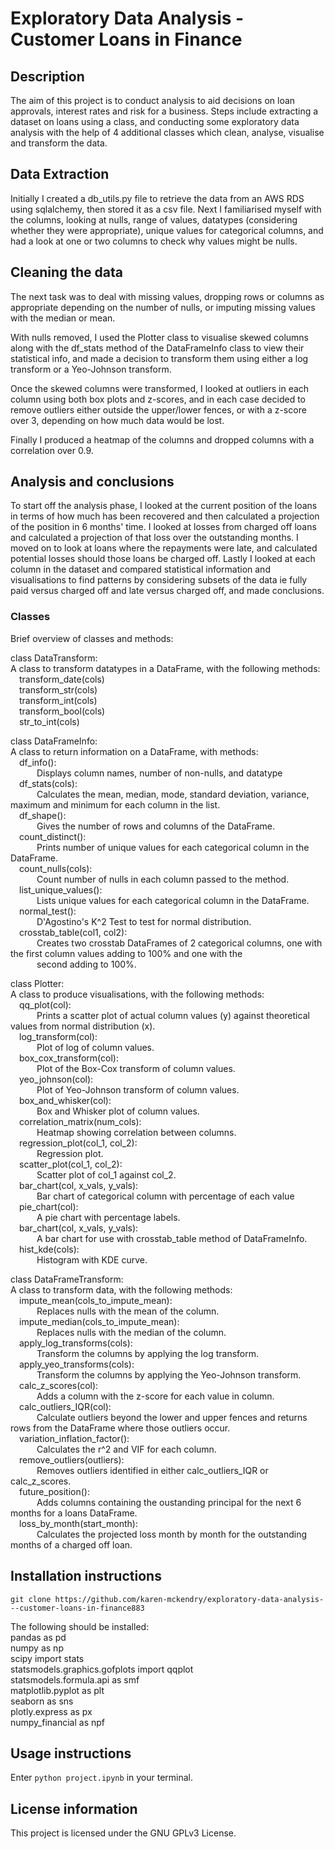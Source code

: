# Exploratory Data Analysis - Customer Loans in Finance

## Description

The aim of this project is to conduct analysis to aid decisions on loan approvals, interest rates and risk for a business. Steps include extracting a dataset on loans using a class, and conducting some exploratory data analysis with the help of 4 additional classes which clean, analyse, visualise and transform the data.

## Data Extraction

Initially I created a db_utils.py file to retrieve the data from an AWS RDS using sqlalchemy, then stored it as a csv file. Next I familiarised myself with the columns, looking at nulls, range of values, datatypes (considering whether they were appropriate), unique values for categorical columns, and had a look at one or two columns to check why values might be nulls. 

## Cleaning the data

The next task was to deal with missing values, dropping rows or columns as appropriate depending on the number of nulls, or imputing missing values with the median or mean. 

With nulls removed, I used the Plotter class to visualise skewed columns along with the df_stats method of the DataFrameInfo class to view their statistical info, and made a decision to transform them using either a log transform or a Yeo-Johnson transform.

Once the skewed columns were transformed, I looked at outliers in each column using both box plots and z-scores, and in each case decided to remove outliers either outside the upper/lower fences, or with a z-score over 3, depending on how much data would be lost.

Finally I produced a heatmap of the columns and dropped columns with a correlation over 0.9.

## Analysis and conclusions

To start off the analysis phase, I looked at the current position of the loans in terms of how much has been recovered and then calculated a projection of the position in 6 months' time. I looked at losses from charged off loans and calculated a projection of that loss over the outstanding months. I moved on to look at loans where the repayments were late, and calculated potential losses should those loans be charged off. Lastly I looked at each column in the dataset and compared statistical information and visualisations to find patterns by considering subsets of the data ie fully paid versus charged off and late versus charged off, and made conclusions.


### Classes

Brief overview of classes and methods:

class DataTransform:  
A class to transform datatypes in a DataFrame, with the following methods:  
    &emsp;transform_date(cols)  
    &emsp;transform_str(cols)  
    &emsp;transform_int(cols)  
    &emsp;transform_bool(cols)  
    &emsp;str_to_int(cols)  

class DataFrameInfo:  
A class to return information on a DataFrame, with methods:  
    &emsp;df_info():   
        &emsp;&emsp;&emsp;Displays column names, number of non-nulls, and datatype  
    &emsp;df_stats(cols):   
        &emsp;&emsp;&emsp;Calculates the mean, median, mode, standard deviation, variance, maximum and minimum for each column in the list.  
    &emsp;df_shape():   
        &emsp;&emsp;&emsp;Gives the number of rows and columns of the DataFrame.  
    &emsp;count_distinct():   
        &emsp;&emsp;&emsp;Prints number of unique values for each categorical column in the DataFrame.  
    &emsp;count_nulls(cols):  
        &emsp;&emsp;&emsp;Count number of nulls in each column passed to the method.  
    &emsp;list_unique_values():  
        &emsp;&emsp;&emsp;Lists unique values for each categorical column in the DataFrame.  
    &emsp;normal_test():  
        &emsp;&emsp;&emsp;D'Agostino's K^2 Test to test for normal distribution.  
    &emsp;crosstab_table(col1, col2):  
        &emsp;&emsp;&emsp;Creates two crosstab DataFrames of 2 categorical columns, one with the first column values adding to 100% and one with the  
        &emsp;&emsp;&emsp;second adding to 100%.  


class Plotter:  
A class to produce visualisations, with the following methods:  
    &emsp;qq_plot(col):   
        &emsp;&emsp;&emsp;Prints a scatter plot of actual column values (y) against theoretical values from normal distribution (x).  
    &emsp;log_transform(col):  
        &emsp;&emsp;&emsp;Plot of log of column values.  
    &emsp;box_cox_transform(col):  
        &emsp;&emsp;&emsp;Plot of the Box-Cox transform of column values.  
    &emsp;yeo_johnson(col):  
        &emsp;&emsp;&emsp;Plot of Yeo-Johnson transform of column values.  
    &emsp;box_and_whisker(col):  
        &emsp;&emsp;&emsp;Box and Whisker plot of column values.  
    &emsp;correlation_matrix(num_cols):  
        &emsp;&emsp;&emsp;Heatmap showing correlation between columns.  
    &emsp;regression_plot(col_1, col_2):  
        &emsp;&emsp;&emsp;Regression plot.  
    &emsp;scatter_plot(col_1, col_2):  
        &emsp;&emsp;&emsp;Scatter plot of col_1 against col_2.  
    &emsp;bar_chart(col, x_vals, y_vals):  
        &emsp;&emsp;&emsp;Bar chart of categorical column with percentage of each value  
    &emsp;pie_chart(col):  
        &emsp;&emsp;&emsp;A pie chart with percentage labels.  
    &emsp;bar_chart(col, x_vals, y_vals):  
        &emsp;&emsp;&emsp;A bar chart for use with crosstab_table method of DataFrameInfo.  
    &emsp;hist_kde(cols):  
        &emsp;&emsp;&emsp;Histogram with KDE curve.  

class DataFrameTransform:  
A class to transform data, with the following methods:  
    &emsp;impute_mean(cols_to_impute_mean):  
        &emsp;&emsp;&emsp;Replaces nulls with the mean of the column.  
    &emsp;impute_median(cols_to_impute_mean):  
        &emsp;&emsp;&emsp;Replaces nulls with the median of the column.  
    &emsp;apply_log_transforms(cols):  
        &emsp;&emsp;&emsp;Transform the columns by applying the log transform.  
    &emsp;apply_yeo_transforms(cols):  
        &emsp;&emsp;&emsp;Transform the columns by applying the Yeo-Johnson transform.  
     &emsp;calc_z_scores(col):  
        &emsp;&emsp;&emsp;Adds a column with the z-score for each value in column.  
     &emsp;calc_outliers_IQR(col):  
        &emsp;&emsp;&emsp;Calculate outliers beyond the lower and upper fences and returns rows from the DataFrame where those outliers occur.  
    &emsp;variation_inflation_factor():  
        &emsp;&emsp;&emsp;Calculates the r^2 and VIF for each column.  
    &emsp;remove_outliers(outliers):  
        &emsp;&emsp;&emsp;Removes outliers identified in either calc_outliers_IQR or calc_z_scores.  
    &emsp;future_position():  
        &emsp;&emsp;&emsp;Adds columns containing the oustanding principal for the next 6 months for a loans DataFrame.  
    &emsp;loss_by_month(start_month):  
        &emsp;&emsp;&emsp;Calculates the projected loss month by month for the outstanding months of a charged off loan.  


## Installation instructions

`git clone https://github.com/karen-mckendry/exploratory-data-analysis---customer-loans-in-finance883`


The following should be installed:  
pandas as pd  
numpy as np  
scipy import stats  
statsmodels.graphics.gofplots import qqplot  
statsmodels.formula.api as smf  
matplotlib.pyplot as plt  
seaborn as sns  
plotly.express as px  
numpy_financial as npf  

## Usage instructions

Enter `python project.ipynb` in your terminal.

## License information

This project is licensed under the GNU GPLv3 License.
